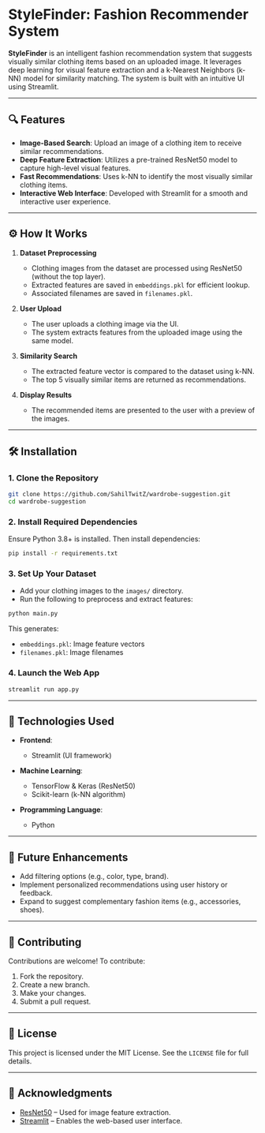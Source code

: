 
# StyleFinder: Fashion Recommender System

**StyleFinder** is an intelligent fashion recommendation system that suggests visually similar clothing items based on an uploaded image. It leverages deep learning for visual feature extraction and a k-Nearest Neighbors (k-NN) model for similarity matching. The system is built with an intuitive UI using Streamlit.

---

## 🔍 Features

- **Image-Based Search**: Upload an image of a clothing item to receive similar recommendations.
- **Deep Feature Extraction**: Utilizes a pre-trained ResNet50 model to capture high-level visual features.
- **Fast Recommendations**: Uses k-NN to identify the most visually similar clothing items.
- **Interactive Web Interface**: Developed with Streamlit for a smooth and interactive user experience.

---

## ⚙️ How It Works

1. **Dataset Preprocessing**
   - Clothing images from the dataset are processed using ResNet50 (without the top layer).
   - Extracted features are saved in `embeddings.pkl` for efficient lookup.
   - Associated filenames are saved in `filenames.pkl`.

2. **User Upload**
   - The user uploads a clothing image via the UI.
   - The system extracts features from the uploaded image using the same model.

3. **Similarity Search**
   - The extracted feature vector is compared to the dataset using k-NN.
   - The top 5 visually similar items are returned as recommendations.

4. **Display Results**
   - The recommended items are presented to the user with a preview of the images.

---

## 🛠 Installation

### 1. Clone the Repository

```bash
git clone https://github.com/SahilTwitZ/wardrobe-suggestion.git
cd wardrobe-suggestion
````

### 2. Install Required Dependencies

Ensure Python 3.8+ is installed. Then install dependencies:

```bash
pip install -r requirements.txt
```

### 3. Set Up Your Dataset

* Add your clothing images to the `images/` directory.
* Run the following to preprocess and extract features:

```bash
python main.py
```

This generates:

* `embeddings.pkl`: Image feature vectors
* `filenames.pkl`: Image filenames

### 4. Launch the Web App

```bash
streamlit run app.py
```
---

## 🧠 Technologies Used

* **Frontend**:

  * Streamlit (UI framework)
* **Machine Learning**:

  * TensorFlow & Keras (ResNet50)
  * Scikit-learn (k-NN algorithm)
* **Programming Language**:

  * Python

---

## 🚀 Future Enhancements

* Add filtering options (e.g., color, type, brand).
* Implement personalized recommendations using user history or feedback.
* Expand to suggest complementary fashion items (e.g., accessories, shoes).

---

## 🤝 Contributing

Contributions are welcome! To contribute:

1. Fork the repository.
2. Create a new branch.
3. Make your changes.
4. Submit a pull request.

---

## 📄 License

This project is licensed under the MIT License. See the `LICENSE` file for full details.

---

## 🙏 Acknowledgments

* [ResNet50](https://keras.io/api/applications/resnet/) – Used for image feature extraction.
* [Streamlit](https://streamlit.io/) – Enables the web-based user interface.
